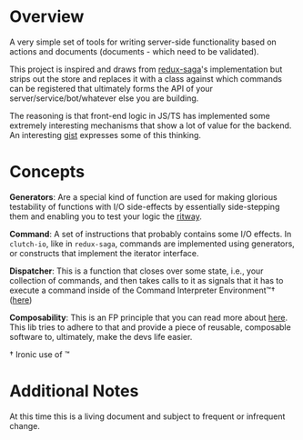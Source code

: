 # Overview

A very simple set of tools for writing server-side functionality based on actions and documents (documents - which need to be validated).

This project is inspired and draws from [redux-saga](https://github.com/redux-saga/redux-saga)'s implementation but strips out the store and replaces it with a class against which commands can be registered that ultimately forms the API of your server/service/bot/whatever else you are building.

The reasoning is that front-end logic in JS/TS has implemented some extremely interesting mechanisms that show a lot of value for the backend. An interesting [gist](https://gist.github.com/wmertens/a408e15a08301081ebad) expresses some of this thinking.

# Concepts

**Generators**: Are a special kind of function are used for making glorious testability of functions with I/O side-effects by essentially side-stepping them and enabling you to test your logic the [ritway](https://github.com/ericelliott/riteway).

**Command**: A set of instructions that probably contains some I/O effects. In `clutch-io`, like in `redux-saga`, commands are implemented using generators, or constructs that implement the iterator interface.

**Dispatcher**: This is a function that closes over some state, i.e., your collection of commands, and then takes calls to it as signals that it has to execute a command inside of the Command Interpreter Environment™† ([here](./lib/exec.ts))

**Composability**: This is an FP principle that you can read more about [here](https://medium.com/javascript-scene/the-rise-and-fall-and-rise-of-functional-programming-composable-software-c2d91b424c8c). This lib tries to adhere to that and provide a piece of reusable, composable software to, ultimately, make the devs life easier.

† Ironic use of ™

# Additional Notes
At this time this is a living document and subject to frequent or infrequent change.